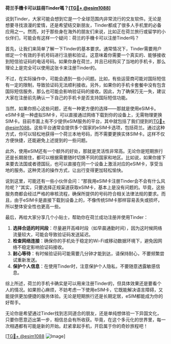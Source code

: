 **荷兰手機卡可以註冊Tinder嗎？[[TG💪+ @esim1088](https://t.me/s/esim1088)]**

说到Tinder，大家可能会想到它是一个全球范围内非常流行的交友软件。无论是想要寻找浪漫的爱情，还是希望结交新朋友，Tinder都成了很多人手机里的必备应用之一。然而，对于那些身在海外的朋友们来说，比如正在荷兰旅行或留学的小伙伴们，可能会有这样一个疑问：荷兰的手機卡可以注册Tinder吗？

首先，让我们来简单了解一下Tinder的基本要求。通常情况下，Tinder需要用户绑定一个有效的手机号码进行注册和验证。这意味着你需要一个真实的、能够接收到短信验证码的电话号码。如果你身在荷兰，并且已经购买了当地的手机卡，那么理论上是完全可以使用这张卡来注册Tinder的。

不过，在实际操作中，可能会遇到一些小问题。比如，有些运营商可能对国际短信有一定的限制，导致验证码无法顺利接收。另外，如果你的手机卡套餐中没有包含国际短信服务，那么也可能会影响验证码的接收。因此，为了确保万无一失，建议大家在注册前先确认一下自己的手机卡是否支持国际短信功能。

当然，如果你担心这些问题，还有一种更方便的选择——那就是使用eSIM卡。eSIM卡是一种虚拟SIM卡，可以直接通过网络下载到你的设备上，无需物理更换SIM卡。目前市面上有不少提供eSIM服务的平台，其中就包括了我们提到的[TG💪+ @esim1088](https://t.me/s/esim1088)。这些平台通常会提供多个国家的eSIM卡选项，包括荷兰。通过这种方式，你可以轻松地获得一个荷兰本地号码，而不需要更换实体SIM卡。这样不仅方便快捷，还能避免上述提到的一些问题。

此外，使用eSIM还有一个额外的好处，那就是灵活性非常高。无论你是短期旅行还是长期居住，都可以根据需要随时切换不同的国家和地区。比如说，如果你接下来要去法国或者德国玩，也可以直接在同一个设备上激活对应的eSIM卡，享受当地的服务。这种灵活的操作方式，让出行变得更加轻松愉快。

说到这里，可能还有一些小伙伴会问：“那我用eSIM卡注册Tinder会不会有什么风险呢？”其实，只要选择正规渠道获取eSIM卡，基本上是没有问题的。毕竟，这些服务商都会经过严格的审核流程，确保所提供的号码符合相关法律法规的要求。而且，由于eSIM卡是直接下载到设备上的，不像传统SIM卡那样容易丢失或损坏，所以整体安全性也更高一些。

最后，再给大家分享几个小贴士，帮助你在荷兰成功注册并使用Tinder：

1. **选择合适的时间段**：尽量避开高峰时段（如早晨通勤时间），因为这时候网络流量较大，可能会导致验证码发送延迟。
2. **检查网络连接**：确保你的手机处于稳定的Wi-Fi或移动数据环境下，避免因网络不稳定影响验证码接收。
3. **耐心等待**：有时候验证码可能需要几分钟才能到达，请保持耐心，不要频繁尝试重新发送。
4. **保护个人信息**：在使用Tinder时，注意保护个人隐私，不要随意透露敏感信息。

综上所述，荷兰的手机卡确实是可以用来注册Tinder的，但具体效果还是要看个人的情况。如果担心麻烦，不妨考虑一下使用eSIM卡，它既能解决语言障碍，又能提供更加便捷的服务体验。无论是短期旅行还是长期定居，eSIM都能成为你的好帮手。

无论你是希望通过Tinder找到志同道合的朋友，还是单纯想体验一下异国文化，只要你愿意迈出第一步，相信总会有所收获。毕竟，在这个多元化的世界里，每一次相遇都有可能是新的开始。赶紧拿起手机，开启属于你的奇妙旅程吧！

[[TG💪+ @esim1088](https://t.me/s/esim1088) ![Image](https://i.postimg.cc/4NQfJmqS/Snipaste-2025-05-13-00-14-12.png)]
